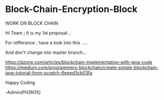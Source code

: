 # Block-Chain-Encryption-Block
WORK ON BLOCK CHAIN 


Hi Team ; It is my 1st proposal .. 


For refferance ; have a look into this .....


And don't change into master branch...


https://dzone.com/articles/blockchain-implementation-with-java-code
https://medium.com/programmers-blockchain/create-simple-blockchain-java-tutorial-from-scratch-6eeed3cb03fa



Happy Coding

-Admin(PH3N1X)
